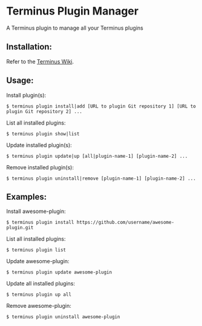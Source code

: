 # Terminus Plugin Manager

A Terminus plugin to manage all your Terminus plugins

## Installation:

Refer to the [Terminus Wiki](https://github.com/pantheon-systems/terminus/wiki/Plugins).

## Usage:
Install plugin(s):
```
$ terminus plugin install|add [URL to plugin Git repository 1] [URL to plugin Git repository 2] ...
```
List all installed plugins:
```
$ terminus plugin show|list
```
Update installed plugin(s):
```
$ terminus plugin update|up [all|plugin-name-1] [plugin-name-2] ...
```
Remove installed plugin(s):
```
$ terminus plugin uninstall|remove [plugin-name-1] [plugin-name-2] ...
```

## Examples:
Install awesome-plugin:
```
$ terminus plugin install https://github.com/username/awesome-plugin.git
```
List all installed plugins:
```
$ terminus plugin list
```
Update awesome-plugin:
```
$ terminus plugin update awesome-plugin
```
Update all installed plugins:
```
$ terminus plugin up all
```
Remove awesome-plugin:
```
$ terminus plugin uninstall awesome-plugin
```
